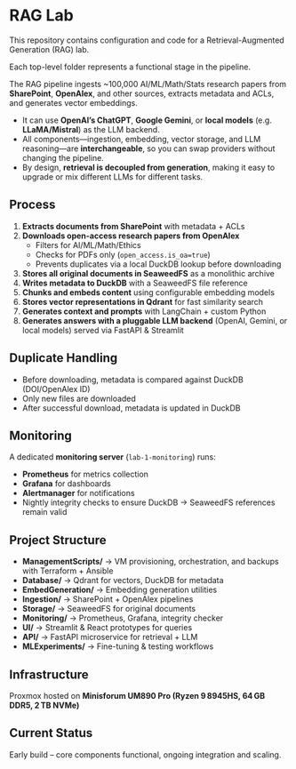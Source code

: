 # RAG Lab  

This repository contains configuration and code for a Retrieval-Augmented Generation (RAG) lab.  

Each top-level folder represents a functional stage in the pipeline.  

The RAG pipeline ingests ~100,000 AI/ML/Math/Stats research papers from **SharePoint**, **OpenAlex**, and other sources, extracts metadata and ACLs, and generates vector embeddings.  

- It can use **OpenAI’s ChatGPT**, **Google Gemini**, or **local models** (e.g. **LLaMA/Mistral**) as the LLM backend.  
- All components—ingestion, embedding, vector storage, and LLM reasoning—are **interchangeable**, so you can swap providers without changing the pipeline.  
- By design, **retrieval is decoupled from generation**, making it easy to upgrade or mix different LLMs for different tasks.  

## Process  

1. **Extracts documents from SharePoint** with metadata + ACLs  
2. **Downloads open-access research papers from OpenAlex**  
   - Filters for AI/ML/Math/Ethics  
   - Checks for PDFs only (`open_access.is_oa=true`)  
   - Prevents duplicates via a local DuckDB lookup before downloading  
3. **Stores all original documents in SeaweedFS** as a monolithic archive  
4. **Writes metadata to DuckDB** with a SeaweedFS file reference  
5. **Chunks and embeds content** using configurable embedding models  
6. **Stores vector representations in Qdrant** for fast similarity search  
7. **Generates context and prompts** with LangChain + custom Python  
8. **Generates answers with a pluggable LLM backend** (OpenAI, Gemini, or local models) served via FastAPI & Streamlit  

## Duplicate Handling  

- Before downloading, metadata is compared against DuckDB (DOI/OpenAlex ID)  
- Only new files are downloaded  
- After successful download, metadata is updated in DuckDB  

## Monitoring  

A dedicated **monitoring server** (`lab-1-monitoring`) runs:  
- **Prometheus** for metrics collection  
- **Grafana** for dashboards  
- **Alertmanager** for notifications  
- Nightly integrity checks to ensure DuckDB → SeaweedFS references remain valid  

## Project Structure  

- **ManagementScripts/** → VM provisioning, orchestration, and backups with Terraform + Ansible  
- **Database/** → Qdrant for vectors, DuckDB for metadata  
- **EmbedGeneration/** → Embedding generation utilities  
- **Ingestion/** → SharePoint + OpenAlex pipelines  
- **Storage/** → SeaweedFS for original documents  
- **Monitoring/** → Prometheus, Grafana, integrity checker  
- **UI/** → Streamlit & React prototypes for queries  
- **API/** → FastAPI microservice for retrieval + LLM  
- **MLExperiments/** → Fine-tuning & testing workflows  

## Infrastructure  
Proxmox hosted on **Minisforum UM890 Pro (Ryzen 9 8945HS, 64 GB DDR5, 2 TB NVMe)**  

## Current Status  
Early build – core components functional, ongoing integration and scaling.
